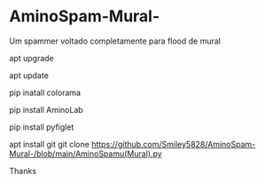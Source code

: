 # AminoSpam-Mural-
Um spammer voltado completamente para flood de mural


apt upgrade

apt update

pip inatall colorama

pip install AminoLab

pip install pyfiglet

apt install git
git clone https://github.com/Smiley5828/AminoSpam-Mural-/blob/main/AminoSpamu(Mural).py


Thanks
